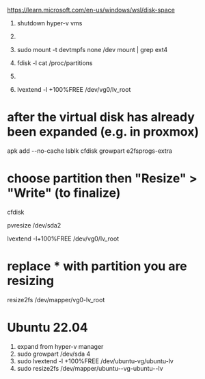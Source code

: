 https://learn.microsoft.com/en-us/windows/wsl/disk-space
1. shutdown hyper-v vms
2. 

1. sudo mount -t devtmpfs none /dev
mount | grep ext4
2. fdisk -l
cat /proc/partitions
3. 
2. lvextend -l +100%FREE /dev/vg0/lv_root

# after the virtual disk has already been expanded (e.g. in proxmox)

apk add --no-cache lsblk cfdisk growpart e2fsprogs-extra

# choose partition then "Resize" > "Write" (to finalize)
cfdisk

pvresize /dev/sda2

lvextend -l+100%FREE /dev/vg0/lv_root

# replace * with partition you are resizing
resize2fs /dev/mapper/vg0-lv_root

# Ubuntu 22.04
1. expand from hyper-v manager
2. sudo growpart /dev/sda 4
3. sudo lvextend -l +100%FREE /dev/ubuntu-vg/ubuntu-lv
4. sudo resize2fs /dev/mapper/ubuntu--vg-ubuntu--lv
